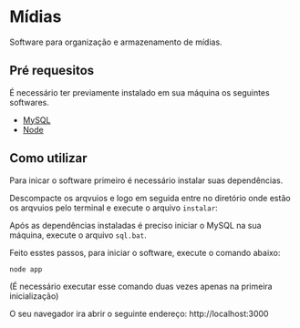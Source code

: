 # Mídias 

Software para organização e armazenamento de mídias.

## Pré requesitos

É necessário ter previamente instalado em sua máquina os seguintes softwares.

  - [MySQL](https://www.mysql.com/downloads/) 
  - [Node](https://nodejs.org/en/download/)

## Como utilizar
Para inicar o software primeiro é necessário instalar suas dependências.

Descompacte os arqvuios e logo em seguida entre no diretório onde estão os arqvuios pelo terminal 
e execute o arquivo ```instalar```:

Após as dependências instaladas é preciso iniciar o MySQL na sua máquina, execute o arquivo ```sql.bat```.

Feito esstes passos, para iniciar o software, execute o comando abaixo:

```shell
node app
```
(É necessário executar esse comando duas vezes apenas na primeira inicialização)

O seu navegador ira abrir o seguinte endereço:
http://localhost:3000


